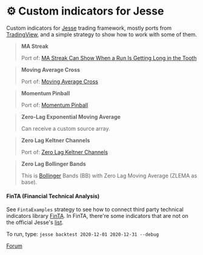 # ⚙ Custom indicators for Jesse

Custom indicators for [Jesse](https://github.com/jesse-ai/jesse) trading framework, mostly ports from [TradingView](https://www.tradingview.com/), and a simple strategy to show how to work with some of them. 

> **MA Streak**
>
> Port of:  [MA Streak Can Show When a Run Is Getting Long in the Tooth](https://www.tradingview.com/script/Yq1z7cIv-MA-Streak-Can-Show-When-a-Run-Is-Getting-Long-in-the-Tooth/)

> **Moving Average Cross**
>
> Port of: [Moving Average Cross](https://www.tradingview.com/script/PcWAuplI-Moving-Average-Cross/)

> **Momentum Pinball**
>
> Port of: [Momentum Pinball](https://tradingview.com/script/X9zMa5Fn-Momentum-Pinball/)

> **Zero-Lag Exponential Moving Average**
>
> Can receive a custom source array.

> **Zero Lag Keltner Channels**
>
> Port of: [Zero Lag Keltner Channels](https://www.tradingview.com/script/CTzNAuUH-Zero-Lag-Keltner-Channels/)

> **Zero Lag Bollinger Bands**
>
> This is [Bollinger](https://www.tradingview.com/scripts/bollingerbands/) Bands (BB) with Zero Lag Moving Average (ZLEMA as base).

#### FinTA (Financial Technical Analysis)

See `FintaExamples` strategy to see how to connect third party technical indicators library [FinTA](https://github.com/peerchemist/finta). In FinTA, there're some indicators that are not on the official Jesse's [list](https://docs.jesse.trade/docs/indicators/reference.html).



To run, type: `jesse backtest 2020-12-01 2020-12-31 --debug`

[Forum](https://forum.jesse.trade/d/208-custom-indicators-for-jesse)